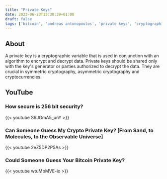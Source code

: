 ```yaml
---
title: "Private Keys"
date: 2023-06-23T13:30:39+01:00
draft: false
tags: ['bitcoin', 'andreas antonopoulos', 'private keys', 'cryptographic', 'cryptography', 'encryption', 'asymmetric', 'decryption']
---
```


## About
A private key is a cryptographic variable that is used in conjunction with an algorithm to encrypt and decrypt data. Private keys should be shared only with the key's generator or parties authorized to decrypt the data. They are crucial in symmetric cryptography, asymmetric cryptography and cryptocurrencies.

## YouTube

### How secure is 256 bit security?
{{< youtube S9JGmA5_unY >}}

### Can Someone Guess My Crypto Private Key? [From Sand, to Molecules, to the Observable Universe]
{{< youtube 2eZ5DP2P5As >}}

### Could Someone Guess Your Bitcoin Private Key?
{{< youtube wtuMbMVE-io >}}
